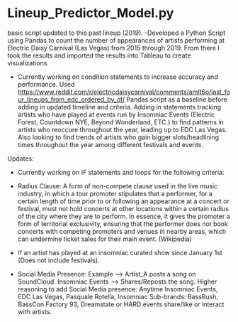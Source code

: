 # Lineup_Predictor_Model.py
basic script updated to this past lineup (2019). 
-Developed a Python Script using Pandas to count the number of appearances of artists performing at Electric Daisy Carnival (Las Vegas) from 2015 through 2019. From there I took the results and imported the results into Tableau to create visualizations.

- Currently working on condition statements to increase accuracy and performance.
Used https://www.reddit.com/r/electricdaisycarnival/comments/amlt6o/last_four_lineups_from_edc_ordered_by_of/ Pandas script as a baseline before adding in updated timeline and criteria.
Adding in statements tracking artists who have played at events run by Insomniac Events (Electric Forest, Countdown NYE, Beyond Wonderland, ETC.) to find patterns in artists who reoccure throughout the year, leading up to EDC Las Vegas.
Also looking to find trends of artists who gain bigger slots/headlining times throughout the year among different festivals and events. 


Updates: 
- Currently working on IF statements and loops for the following criteria:

- Radius Clause: A form of non-compete clause used in the live music industry, in which a tour promoter stipulates that a performer, for a certain length of time prior to or following an appearance at a concert or festival, must not hold concerts at other locations within a certain radius of the city where they are to perform. In essence, it gives the promoter a form of territorial exclusivity, ensuring that the performer does not book concerts with competing promoters and venues in nearby areas, which can undermine ticket sales for their main event. (Wikipedia)
- If an artist has played at an insomniac curated show since January 1st (Does not include festivals). 
- Social Media Presence: Example --> Artist_A posts a song on SoundCloud. Insomniac Events --> Shares/Reposts the song. 
Higher reasoning to add Social Media presence: Anytime Insomniac Events, EDC Las Vegas, Pasquale Rotella, Insomniac Sub-brands: BassRush, BassCon Factory 93, Dreamstate or HARD events share/like or interact with artists. 

